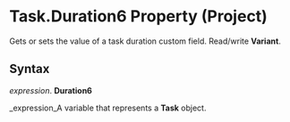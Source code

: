 
# Task.Duration6 Property (Project)

 Gets or sets the value of a task duration custom field. Read/write **Variant**.


## Syntax

 _expression_. **Duration6**

 _expression_A variable that represents a  **Task** object.

